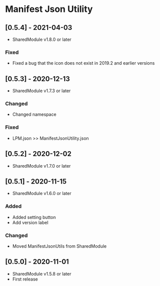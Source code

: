 # Manifest Json Utility

## [0.5.4] - 2021-04-03
- SharedModule v1.8.0 or later

### Fixed
- Fixed a bug that the icon does not exist in 2019.2 and earlier versions

## [0.5.3] - 2020-12-13
- SharedModule v1.7.3 or later

### Changed
- Changed namespace

### Fixed
- LPM.json >> ManifestJsonUtility.json

## [0.5.2] - 2020-12-02
- SharedModule v1.7.0 or later

## [0.5.1] - 2020-11-15
- SharedModule v1.6.0 or later

### Added
- Added setting button
- Add version label

### Changed
- Moved ManifestJsonUtils from SharedModule

## [0.5.0] - 2020-11-01
- SharedModule v1.5.8 or later
- First release
